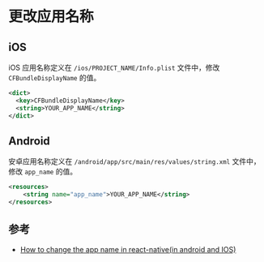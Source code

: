 # 更改应用名称

## iOS

iOS 应用名称定义在 `/ios/PROJECT_NAME/Info.plist` 文件中，修改 `CFBundleDisplayName` 的值。

```xml title="Info.plist"
<dict>
  <key>CFBundleDisplayName</key>
  <string>YOUR_APP_NAME</string>
</dict>
```

## Android

安卓应用名称定义在 `/android/app/src/main/res/values/string.xml` 文件中，修改 `app_name` 的值。

```xml title="string.xml"
<resources>
    <string name="app_name">YOUR_APP_NAME</string>
</resources>
```

## 参考

- [How to change the app name in react-native(in android and IOS)](https://dev.to/zenkoders/how-to-change-the-app-name-in-react-nativein-android-and-ios-573i)
